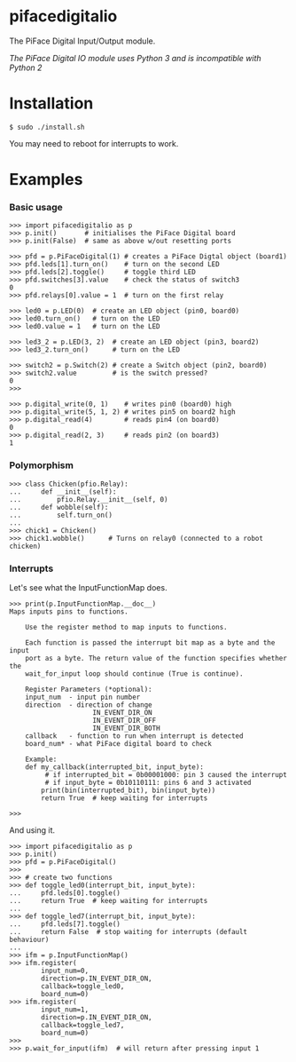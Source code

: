 pifacedigitalio
===============

The PiFace Digital Input/Output module.

*The PiFace Digital IO module uses Python 3 and is incompatible with Python 2*

Installation
============
    $ sudo ./install.sh

You may need to reboot for interrupts to work.

Examples
=======
### Basic usage

    >>> import pifacedigitalio as p
    >>> p.init()       # initialises the PiFace Digital board 
    >>> p.init(False)  # same as above w/out resetting ports
    
    >>> pfd = p.PiFaceDigital(1) # creates a PiFace Digtal object (board1)
    >>> pfd.leds[1].turn_on()    # turn on the second LED
    >>> pfd.leds[2].toggle()     # toggle third LED
    >>> pfd.switches[3].value    # check the status of switch3
    0
    >>> pfd.relays[0].value = 1  # turn on the first relay

    >>> led0 = p.LED(0)  # create an LED object (pin0, board0)
    >>> led0.turn_on()   # turn on the LED
    >>> led0.value = 1   # turn on the LED

    >>> led3_2 = p.LED(3, 2)  # create an LED object (pin3, board2)
    >>> led3_2.turn_on()      # turn on the LED

    >>> switch2 = p.Switch(2) # create a Switch object (pin2, board0)
    >>> switch2.value         # is the switch pressed?
    0
    >>>

    >>> p.digital_write(0, 1)    # writes pin0 (board0) high
    >>> p.digital_write(5, 1, 2) # writes pin5 on board2 high
    >>> p.digital_read(4)        # reads pin4 (on board0)
    0
    >>> p.digital_read(2, 3)     # reads pin2 (on board3)
    1

### Polymorphism
    >>> class Chicken(pfio.Relay):
    ...     def __init__(self):
    ...         pfio.Relay.__init__(self, 0)
    ...     def wobble(self):
    ...         self.turn_on()
    ...
    >>> chick1 = Chicken()
    >>> chick1.wobble()      # Turns on relay0 (connected to a robot chicken)

### Interrupts
Let's see what the InputFunctionMap does.

    >>> print(p.InputFunctionMap.__doc__)
    Maps inputs pins to functions.

        Use the register method to map inputs to functions.

        Each function is passed the interrupt bit map as a byte and the input
        port as a byte. The return value of the function specifies whether the
        wait_for_input loop should continue (True is continue).

        Register Parameters (*optional):
        input_num  - input pin number
        direction  - direction of change
                         IN_EVENT_DIR_ON
                         IN_EVENT_DIR_OFF
                         IN_EVENT_DIR_BOTH
        callback   - function to run when interrupt is detected
        board_num* - what PiFace digital board to check

        Example:
        def my_callback(interrupted_bit, input_byte):
             # if interrupted_bit = 0b00001000: pin 3 caused the interrupt
             # if input_byte = 0b10110111: pins 6 and 3 activated
            print(bin(interrupted_bit), bin(input_byte))
            return True  # keep waiting for interrupts
    
    >>>

And using it.

    >>> import pifacedigitalio as p
    >>> p.init()
    >>> pfd = p.PiFaceDigital()
    >>>
    >>> # create two functions
    >>> def toggle_led0(interrupt_bit, input_byte):
    ...     pfd.leds[0].toggle()
    ...     return True  # keep waiting for interrupts
    ...
    >>> def toggle_led7(interrupt_bit, input_byte):
    ...     pfd.leds[7].toggle()
    ...     return False  # stop waiting for interrupts (default behaviour)
    ...
    >>> ifm = p.InputFunctionMap()
    >>> ifm.register(
            input_num=0,
            direction=p.IN_EVENT_DIR_ON,
            callback=toggle_led0,
            board_num=0)
    >>> ifm.register(
            input_num=1,
            direction=p.IN_EVENT_DIR_ON,
            callback=toggle_led7,
            board_num=0)
    >>>
    >>> p.wait_for_input(ifm)  # will return after pressing input 1
